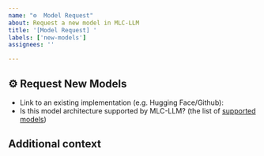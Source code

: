 ```yaml
---
name: "️️⚙️  Model Request"
about: Request a new model in MLC-LLM
title: '[Model Request] '
labels: ['new-models']
assignees: ''

---
```


## ⚙️  Request New Models

- Link to an existing implementation (e.g. Hugging Face/Github): <!-- Link to the model -->
- Is this model architecture supported by MLC-LLM? (the list of [supported models](https://mlc.ai/mlc-llm/docs/tutorials/prebuilt_models.html)) <!-- Yes/No -->

## Additional context

<!-- Add any other context that you think would be helpful for the community to add this model -->
